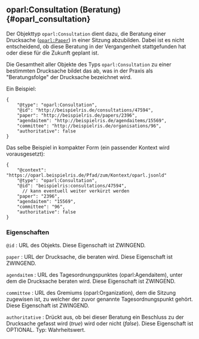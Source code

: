 oparl:Consultation (Beratung)  {#oparl_consultation}
----------------------------

Der Objekttyp `oparl:Consultation` dient dazu, die Beratung einer Drucksache
([`oparl:Paper`](#oparl_paper)) in einer Sitzung abzubilden. Dabei ist es nicht entscheidend,
ob diese Beratung in der Vergangenheit stattgefunden hat oder diese für die
Zukunft geplant ist.

Die Gesamtheit aller Objekte des Typs `oparl:Consultation` zu einer bestimmten
Drucksache bildet das ab, was in der Praxis als "Beratungsfolge" der Drucksache
bezeichnet wird.

Ein Beispiel:

~~~~~  {#consultation_ex1 .json}
{
    "@type": "oparl:Consultation",
    "@id": "http://beispielris.de/consultations/47594",
    "paper": "http://beispielris.de/papers/2396",
    "agendaitem": "http://beispielris.de/agendaitems/15569",
    "committee": "http://beispielris.de/organisations/96",
    "authoritative": false
}
~~~~~

Das selbe Beispiel in kompakter Form (ein passender Kontext wird vorausgesetzt):

~~~~~  {#consultation_ex2 .json}
{
    "@context": "https://oparl.beispielris.de/Pfad/zum/Kontext/oparl.jsonld"
    "@type": "oparl:Consultation",
    "@id": "beispielris:consultations/47594",
      // kann eventuell weiter verkürzt werden
    "paper": "2396",
    "agendaitem": "15569",
    "committee": "96",
    "authoritative": false
}
~~~~~

### Eigenschaften ###

`@id`
:   URL des Objekts. Diese Eigenschaft ist ZWINGEND.

`paper`
:   URL der Drucksache, die beraten wird. Diese Eigenschaft ist ZWINGEND.

`agendaitem`
:   URL des Tagesordnungspunktes (oparl:Agendaitem), unter dem die Drucksache 
    beraten wird. Diese Eigenschaft ist ZWINGEND.

`committee`
:   URL des Gremiums (oparl:Organization), dem die Sitzung zugewisen ist, zu
    welcher der zuvor genannte Tagesordnungspunkt gehört. Diese Eigenschaft
    ist ZWINGEND.

`authoritative`
:   Drückt aus, ob bei dieser Beratung ein Beschluss zu der Drucksache gefasst 
    wird (*true*) wird oder nicht (*false*). Diese Eigenschaft ist OPTIONAL.
    Typ: Wahrheitswert.
